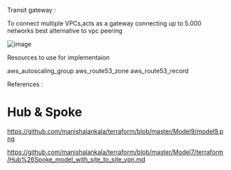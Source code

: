 

Transit gateway :

To connect multiple VPCs,acts as a gateway connecting up to 5.000 networks best alternative to vpc peering

![image](https://user-images.githubusercontent.com/33985509/127633555-94b3d3c6-d5e0-40a5-8366-df5bf8e7e951.png)




Resources to use for implementaion

aws_autoscaling_group
aws_route53_zone
aws_route53_record



References :

# Hub & Spoke 

https://github.com/manishalankala/terraform/blob/master/Model9/model9.png

https://github.com/manishalankala/terraform/blob/master/Model7/terraform/Hub%26Spoke_model_with_site_to_site_vpn.md


